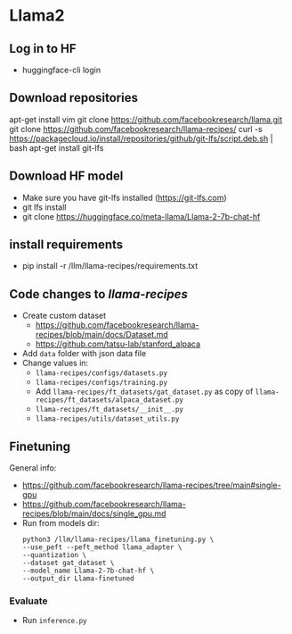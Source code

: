 # Llama2

## Log in to HF

* huggingface-cli login

## Download repositories

apt-get install vim
git clone https://github.com/facebookresearch/llama.git
git clone https://github.com/facebookresearch/llama-recipes/
curl -s https://packagecloud.io/install/repositories/github/git-lfs/script.deb.sh | bash
apt-get install git-lfs

## Download HF model

* Make sure you have git-lfs installed (https://git-lfs.com)
* git lfs install
* git clone https://huggingface.co/meta-llama/Llama-2-7b-chat-hf

## install requirements 

* pip install -r /llm/llama-recipes/requirements.txt

## Code changes to *llama-recipes*

* Create custom dataset
  * https://github.com/facebookresearch/llama-recipes/blob/main/docs/Dataset.md
  * https://github.com/tatsu-lab/stanford_alpaca
* Add `data` folder with json data file
* Change values in:
  * `llama-recipes/configs/datasets.py`
  * `llama-recipes/configs/training.py`
  * Add `llama-recipes/ft_datasets/gat_dataset.py` as copy of `llama-recipes/ft_datasets/alpaca_dataset.py`
  * `llama-recipes/ft_datasets/__init__.py`
  * `llama-recipes/utils/dataset_utils.py`

## Finetuning

General info:
* https://github.com/facebookresearch/llama-recipes/tree/main#single-gpu
* https://github.com/facebookresearch/llama-recipes/blob/main/docs/single_gpu.md
* Run from models dir:
  ```
  python3 /llm/llama-recipes/llama_finetuning.py \
  --use_peft --peft_method llama_adapter \
  --quantization \
  --dataset gat_dataset \
  --model_name Llama-2-7b-chat-hf \
  --output_dir Llama-finetuned
  ```
  
### Evaluate

* Run `inference.py`